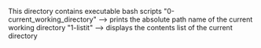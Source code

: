 This directory contains executable bash scripts
"0-current_working_directory" --> prints the absolute path name of the current working directory
"1-listit" --> displays the contents list of the current directory
